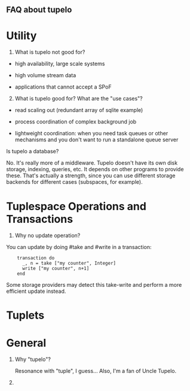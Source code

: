FAQ about tupelo
---

Utility
=======

1. What is tupelo not good for?

  - high availability, large scale systems
  
  - high volume stream data
  
  - applications that cannot accept a SPoF

2. What is tupelo good for? What are the "use cases"?

  - read scaling out (redundant array of sqlite example)
  
  - process coordination of complex background job
  
  - lightweight coordination: when you need task queues or other mechanisms
    and you don't want to run a standalone queue server

Is tupelo a database?

  No. It's really more of a middleware. Tupelo doesn't have its own disk storage, indexing, queries, etc. It depends on other programs to provide these. That's actually a strength, since you can use different storage backends for different cases (subspaces, for example).


Tuplespace Operations and Transactions
======================================

1.  Why no update operation?

  You can update by doing #take and #write in a transaction:
    
        transaction do
          _, n = take ["my counter", Integer]
          write ["my counter", n+1]
        end

  Some storage providers may detect this take-write and perform a more efficient update instead.

Tuplets
=======


General
=======

1. Why "tupelo"?

    Resonance with "tuple", I guess... Also, I'm a fan of Uncle Tupelo.

2. 
